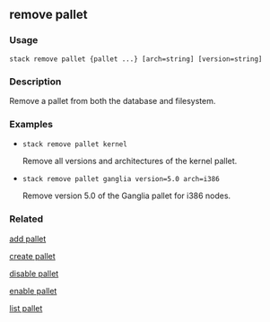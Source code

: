 ## remove pallet

### Usage

`stack remove pallet {pallet ...} [arch=string] [version=string]`

### Description

Remove a pallet from both the database and filesystem.

### Examples

* `stack remove pallet kernel`

   Remove all versions and architectures of the kernel pallet.

* `stack remove pallet ganglia version=5.0 arch=i386`

   Remove version 5.0 of the Ganglia pallet for i386 nodes.


### Related
[add pallet](add-pallet)

[create pallet](create-pallet)

[disable pallet](disable-pallet)

[enable pallet](enable-pallet)

[list pallet](list-pallet)


